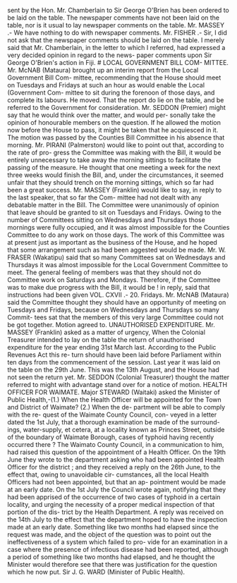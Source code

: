 sent by the Hon. Mr. Chamberlain to Sir George O'Brien has been ordered to be laid on the table. The newspaper comments have not been laid on the table, nor is it usual to lay newspaper comments on the table. Mr. MASSEY .- We have nothing to do with newspaper comments. Mr. FISHER .- Sir, I did not ask that the newspaper comments should be laid on the table. I merely said that Mr. Chamberlain, in the letter to which I referred, had expressed a very decided opinion in regard to the news- paper comments upon Sir George O'Brien's action in Fiji. # LOCAL GOVERNMENT BILL COM- MITTEE. Mr. McNAB (Mataura) brought up an interim report from the Local Government Bill Com- mittee, recommending that the House should meet on Tuesdays and Fridays at such an hour as would enable the Local (Government Com- mittee to sit during the forenoon of those days, and complete its labours. He moved. That the report do lie on the table, and be referred to the Government for consideration. Mr. SEDDON (Premier) might say that he would think over the matter, and would per- sonally take the opinion of honourable members on the question. If he allowed the motion now before the House to pass, it might be taken that he acquiesced in it. The motion was passed by the Counties Bill Committee in his absence that morning. Mr. PIRANI (Palmerston) would like to point out that, according to the rate of pro- gress the Committee was making with the Bill, it would be entirely unnecessary to take away the morning sittings to facilitate the passing of the measure. He thought that one meeting a week for the next three weeks would finish the Bill, and, under the circumstances, it seemed unfair that they should trench on the morning sittings, which so far had been a great success. Mr. MASSEY (Franklin) would like to say, in reply to the last speaker, that so far the Com- mittee had not dealt with any debatable matter in the Bill. The Committee were unanimously of opinion that leave should be granted to sit on Tuesdays and Fridays. Owing to the number of Committees sitting on Wednesdays and Thursdays those mornings were fully occupied, and it was almost impossible for the Counties Committee to do any work on those days. The work of this Committee was at present just as important as the business of the House, and he hoped that some arrangement such as had been aggested would be made. Mr. W. FRASER (Wakatipu) said that so many Committees sat on Wednesdays and Thursdays it was almost impossible for the Local Government Committee to meet. The general feeling of members was that they should not do Committee work on Saturdays and Mondays. Therefore, if the Committee was to make due progress with the Bill, it would be ! in reply, said that instructions had been given VOL. CXVII .- 20. Fridays. Mr. McNAB (Mataura) said the Committee thought they should have an opportunity of meeting on Tuesdays and Fridays, because on Wednesdays and Thursdays so many Commit- tees sat that the members of this very large Committee could not be got together. Motion agreed to. UNAUTHORISED EXPENDITURE. Mr. MASSEY (Franklin) asked as a matter of urgency, When the Colonial Treasurer intended to lay on the table the return of unauthorised expenditure for the year ending 31st March last. According to the Public Revenues Act this re- turn should have been laid before Parliament within ten days from the commencement of the session. Last year it was laid on the table on the 29th June. This was the 13th August, and the House had not seen the return yet. Mr. SEDDON (Colonial Treasurer) thought the matter referred to might with advantage stand over for a notice of motion. HEALTH OFFICER FOR WAIMATE. Major STEWARD (Waitaki) asked the Minister of Public Health,-(1.) When the Health Officer will be appointed for the Town and District of Waimate? (2.) When the de- partment will be able to comply with the re- quest of the Waimate County Council, con- veyed in a letter dated the 1st July, that a thorough examination be made of the surround- ings, water-supply, et cetera, at a locality known as Princes Street, outside of the boundary of Waimate Borough, cases of typhoid having recently occurred there ? The Waimato County Council, in a communication to him, had raised this question of the appointment of a Health Officer. On the 19th June they wrote to the department asking who had been appointed Health Officer for the district ; and they received a reply on the 26th June, to the effect that, owing to unavoidable cir- cumstances, all the local Health Officers had not been appointed, but that an ap- pointment would be made at an early date. On the 1st July the Council wrote again, notifying that they had been apprised of the occurrence of two cases of typhoid in a certain locality, and urging the necessity of a proper medical inspection of that portion of the dis- trict by the Health Department. A reply was received on the 14th July to the effect that the department hoped to have the inspection made at an early date. Something like two months had elapsed since the request was made, and the object of the question was to point out the ineffectiveness of a system which failed to pro- vide for an examination in a case where the presence of infectious disease had been reported, although a period of something like two months had elapsed, and he thought the Minister would therefore see that there was justification for the question which he now put. Sir J. G. WARD (Minister of Public Health). 